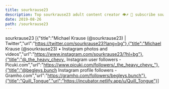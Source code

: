 ```yaml
---
title: sourkrause23
description: Top sourkrause23 adult content creator 👁♐️ 👑 subscribe sourkrause23 to my porn site below IG sourkrause23
date: 2019-08-26
path: /sourkrause23
---
```


sourkrause23
[{"title":"Michael Krause (@sourkrause23) | Twitter","url":"https://twitter.com/sourkrause23?lang=bg"},{"title":"Michael Krause (@sourkrause23) • Instagram photos and videos","url":"https://www.instagram.com/sourkrause23/?hl=bg"},{"title":"@_the_heavy_chevy_ Instagram user followers - Picuki.com","url":"https://www.picuki.com/followers/_the_heavy_chevy_"},{"title":"@begleys.bunch Instagram profile followers - Gramho.com","url":"https://gramho.com/followers/begleys.bunch"},{"title":"Quill_Tongue","url":"https://incubator.netlify.app/u/Quill_Tongue"}]

